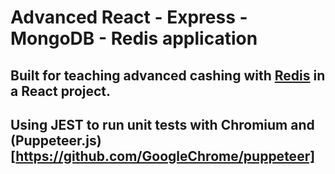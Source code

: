 # Advanced React - Express - MongoDB - Redis application

## Built for teaching advanced cashing with [Redis](https://redis.io/) in a React project.

## Using JEST to run unit tests with Chromium and (Puppeteer.js)[https://github.com/GoogleChrome/puppeteer]